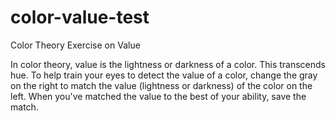 # color-value-test
Color Theory Exercise on Value

In color theory, value is the lightness or darkness of a color. This transcends hue. To help train your eyes to detect the value of a color, change the gray on the right to match the value (lightness or darkness) of the color on the left. When you've matched the value to the best of your ability, save the match.
